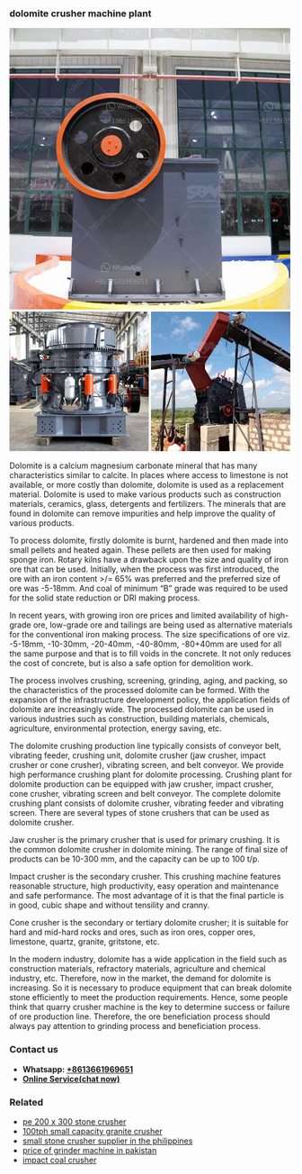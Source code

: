<h3>dolomite crusher machine plant</h3><img src='1704951698.jpg' alt=''><p>Dolomite is a calcium magnesium carbonate mineral that has many characteristics similar to calcite. In places where access to limestone is not available, or more costly than dolomite, dolomite is used as a replacement material. Dolomite is used to make various products such as construction materials, ceramics, glass, detergents and fertilizers. The minerals that are found in dolomite can remove impurities and help improve the quality of various products.</p><p>To process dolomite, firstly dolomite is burnt, hardened and then made into small pellets and heated again. These pellets are then used for making sponge iron. Rotary kilns have a drawback upon the size and quality of iron ore that can be used. Initially, when the process was first introduced, the ore with an iron content >/= 65% was preferred and the preferred size of ore was -5-18mm. And coal of minimum “B” grade was required to be used for the solid state reduction or DRI making process.</p><p>In recent years, with growing iron ore prices and limited availability of high-grade ore, low-grade ore and tailings are being used as alternative materials for the conventional iron making process. The size specifications of ore viz. -5-18mm, -10-30mm, -20-40mm, -40-80mm, -80+40mm are used for all the same purpose and that is to fill voids in the concrete. It not only reduces the cost of concrete, but is also a safe option for demolition work.</p><p>The process involves crushing, screening, grinding, aging, and packing, so the characteristics of the processed dolomite can be formed. With the expansion of the infrastructure development policy, the application fields of dolomite are increasingly wide. The processed dolomite can be used in various industries such as construction, building materials, chemicals, agriculture, environmental protection, energy saving, etc.</p><p>The dolomite crushing production line typically consists of conveyor belt, vibrating feeder, crushing unit, dolomite crusher (jaw crusher, impact crusher or cone crusher), vibrating screen, and belt conveyor. We provide high performance crushing plant for dolomite processing. Crushing plant for dolomite production can be equipped with jaw crusher, impact crusher, cone crusher, vibrating screen and belt conveyor. The complete dolomite crushing plant consists of dolomite crusher, vibrating feeder and vibrating screen. There are several types of stone crushers that can be used as dolomite crusher.</p><p>Jaw crusher is the primary crusher that is used for primary crushing. It is the common dolomite crusher in dolomite mining. The range of final size of products can be 10-300 mm, and the capacity can be up to 100 t/p.</p><p>Impact crusher is the secondary crusher. This crushing machine features reasonable structure, high productivity, easy operation and maintenance and safe performance. The most advantage of it is that the final particle is in good, cubic shape and without tensility and cranny.</p><p>Cone crusher is the secondary or tertiary dolomite crusher; it is suitable for hard and mid-hard rocks and ores, such as iron ores, copper ores, limestone, quartz, granite, gritstone, etc.</p><p>In the modern industry, dolomite has a wide application in the field such as construction materials, refractory materials, agriculture and chemical industry, etc. Therefore, now in the market, the demand for dolomite is increasing. So it is necessary to produce equipment that can break dolomite stone efficiently to meet the production requirements. Hence, some people think that quarry crusher machine is the key to determine success or failure of ore production line. Therefore, the ore beneficiation process should always pay attention to grinding process and beneficiation process.</p><h3>Contact us</h3><ul><li><strong>Whatsapp:&nbsp;<a href="https://wa.me/8613661969651">+8613661969651</a></strong></li><li><a href="https://swt.shibang-china.com/?git&amp;zhl&amp;dolomite crusher machine plant"><strong>Online Service(chat now)</strong></a></li></ul><h3>Related</h3><ul><li><a href='pe 200 x 300 stone crusher.md'>pe 200 x 300 stone crusher</a></li><li><a href='100tph small capacity granite crusher.md'>100tph small capacity granite crusher</a></li><li><a href='small stone crusher supplier in the philippines.md'>small stone crusher supplier in the philippines</a></li><li><a href='price of grinder machine in pakistan.md'>price of grinder machine in pakistan</a></li><li><a href='impact coal crusher.md'>impact coal crusher</a></li></ul>